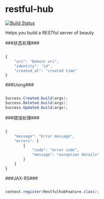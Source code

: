 restful-hub
===========
[![Build Status](https://travis-ci.org/aiyanbo/restful-hub.svg?branch=master)](https://travis-ci.org/aiyanbo/restful-hub)

Helps you build a RESTful server of beauty

###状态处理###

```js

{
    "uri": "Domain uri",
    "identity": "id",
    "created_at": "created time"
}

```

###Using###

```java

Success.Created.build(args);
Success.Deleted.build(args);
Success.Updated.build(args);

```

###错误处理###

```js

{
    "message": "Error message",
    "errors": [
        {
            "code": "error code",
            "message": "exception details"
        }
    ]
}

```

###JAX-RS###

```java

context.register(RestfulhubFeature.class);

```

